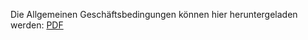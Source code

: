 Die Allgemeinen Geschäftsbedingungen können hier heruntergeladen werden: [PDF](/assets/pdf/agb_schlosswochen.pdf)
